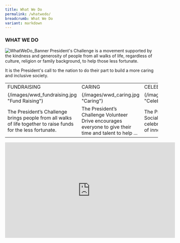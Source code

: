 ```yaml
---
title: What We Do
permalink: /whatwedo/
breadcrumb: What We Do
variant: markdown
---
```

### WHAT WE DO
![WhatWeDo_Banner](/images/capita-land.jpg "WhatWeDo Banner")
President's Challenge is a movement supported by the kindness and generosity of people from all walks of life, regardless of culture, religion or family background, to help those less fortunate.

It is the President's call to the nation to do their part to build a more caring and inclusive society.

<table>
<tbody><tr>
<td>FUNDRAISING</td>
<td>CARING</td>
<td> CELEBRATING </td>
</tr>


<tr>
<td>(/images/wwd_fundraising.jpg "Fund Raising")</td>
<td>(/images/wwd_caring.jpg "Caring")</td>
<td> (/images/wwd_celebrating.jpg "Celebrating") </td>
</tr>


<tr>
<td>The President’s Challenge brings people from all walks of life together to raise funds for the less fortunate.</td>
<td>The President’s Challenge Volunteer Drive encourages everyone to give their time and talent to help ...</td>
<td>The President’s Challenge Social Enterprise Award celebrates the achievements of innovative business ... </td>
</tr>

</tbody></table>

<div class="bp-youtube">
      <iframe title="President’s Challenge Corporate Video" width="560" height="315" src="https://youtu.be/A6a90FjsYSA" frameborder="0" allow="autoplay; encrypted-media" allowfullscreen=""></iframe>
</div>